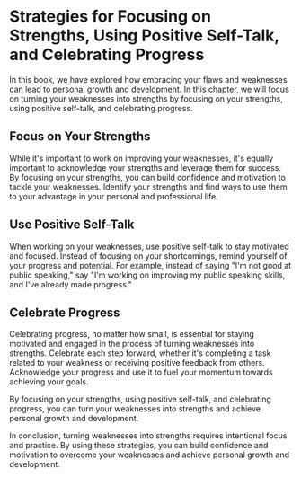 Strategies for Focusing on Strengths, Using Positive Self-Talk, and Celebrating Progress
===========================================================================================================================================

In this book, we have explored how embracing your flaws and weaknesses can lead to personal growth and development. In this chapter, we will focus on turning your weaknesses into strengths by focusing on your strengths, using positive self-talk, and celebrating progress.

Focus on Your Strengths
-----------------------

While it's important to work on improving your weaknesses, it's equally important to acknowledge your strengths and leverage them for success. By focusing on your strengths, you can build confidence and motivation to tackle your weaknesses. Identify your strengths and find ways to use them to your advantage in your personal and professional life.

Use Positive Self-Talk
----------------------

When working on your weaknesses, use positive self-talk to stay motivated and focused. Instead of focusing on your shortcomings, remind yourself of your progress and potential. For example, instead of saying "I'm not good at public speaking," say "I'm working on improving my public speaking skills, and I've already made progress."

Celebrate Progress
------------------

Celebrating progress, no matter how small, is essential for staying motivated and engaged in the process of turning weaknesses into strengths. Celebrate each step forward, whether it's completing a task related to your weakness or receiving positive feedback from others. Acknowledge your progress and use it to fuel your momentum towards achieving your goals.

By focusing on your strengths, using positive self-talk, and celebrating progress, you can turn your weaknesses into strengths and achieve personal growth and development.

In conclusion, turning weaknesses into strengths requires intentional focus and practice. By using these strategies, you can build confidence and motivation to overcome your weaknesses and achieve personal growth and development.
